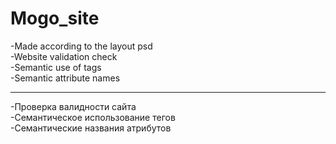 # Mogo_site 

-Made according to the layout psd<br>-Website validation check<br>-Semantic use of tags<br>-Semantic attribute names 
<hr> 
-Проверка валидности сайта<br>-Семантическое использование тегов<br>-Семантические названия атрибутов
